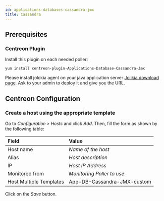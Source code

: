 ```yaml
---
id: applications-databases-cassandra-jmx
title: Cassandra
---
```


## Prerequisites

### Centreon Plugin

Install this plugin on each needed poller:

``` shell
yum install centreon-plugin-Applications-Database-Cassandra-Jmx
```

Please install jolokia agent on your java application server [Jolikia download
page](https://jolokia.org/download). Ask to your admin to deploy it and
give you the URL.

## Centreon Configuration

### Create a host using the appropriate template

Go to *Configuration \> Hosts* and click *Add*. Then, fill the form as shown by
the following table:

| Field                                | Value                       |
| :----------------------------------- | :-------------------------- |
| Host name                            | *Name of the host*          |
| Alias                                | *Host description*          |
| IP                                   | *Host IP Address*           |
| Monitored from                       | *Monitoring Poller to use*  |
| Host Multiple Templates              | App-DB-Cassandra-JMX-custom |

Click on the *Save* button.
